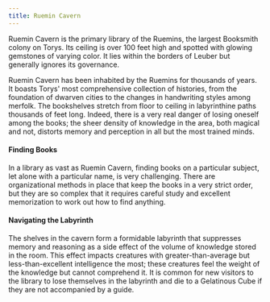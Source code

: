 ```yaml
---
title: Ruemin Cavern
---
```


Ruemin Cavern is the primary library of the Ruemins, the largest Booksmith colony on Torys. Its ceiling is over 100 feet high and spotted with glowing gemstones of varying color. It lies within the borders of Leuber but generally ignores its governance.

Ruemin Cavern has been inhabited by the Ruemins for thousands of years. It boasts Torys' most comprehensive collection of histories, from the foundation of dwarven cities to the changes in handwriting styles among merfolk. The bookshelves stretch from floor to ceiling in labyrinthine paths thousands of feet long. Indeed, there is a very real danger of losing oneself among the books; the sheer density of knowledge in the area, both magical and not, distorts memory and perception in all but the most trained minds.

#### Finding Books

In a library as vast as Ruemin Cavern, finding books on a particular subject, let alone with a particular name, is very challenging. There are organizational methods in place that keep the books in a very strict order, but they are so complex that it requires careful study and excellent memorization to work out how to find anything.

#### Navigating the Labyrinth

The shelves in the cavern form a formidable labyrinth that suppresses memory and reasoning as a side effect of the volume of knowledge stored in the room. This effect impacts creatures with greater-than-average but less-than-excellent intelligence the most; these creatures feel the weight of the knowledge but cannot comprehend it. It is common for new visitors to the library to lose themselves in the labyrinth and die to a Gelatinous Cube if they are not accompanied by a guide.
